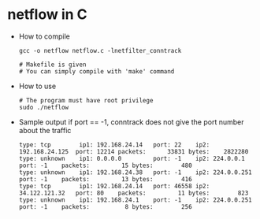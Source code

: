 # netflow in C
- How to compile
	```sh=
	gcc -o netflow netflow.c -lnetfilter_conntrack
	
	# Makefile is given
	# You can simply compile with 'make' command
	```
- How to use
	```sh=
	# The program must have root privilege
	sudo ./netflow
	```

- Sample output
	if port == -1, conntrack does not give the port number about the traffic
	```sh=
	type: tcp        ip1: 192.168.24.14   port: 22    ip2: 192.168.24.125  port: 12214 packets:      33831 bytes:    2822280
	type: unknown    ip1: 0.0.0.0         port: -1    ip2: 224.0.0.1       port: -1    packets:         15 bytes:        480
	type: unknown    ip1: 192.168.24.38   port: -1    ip2: 224.0.0.251     port: -1    packets:         13 bytes:        416
	type: tcp        ip1: 192.168.24.14   port: 46558 ip2: 34.122.121.32   port: 80    packets:         11 bytes:        823
	type: unknown    ip1: 192.168.24.1    port: -1    ip2: 224.0.0.251     port: -1    packets:          8 bytes:        256
	```

